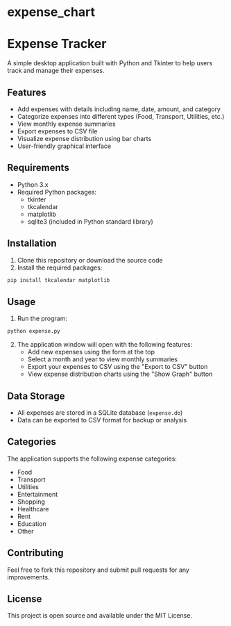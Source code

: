 # expense_chart
# Expense Tracker

A simple desktop application built with Python and Tkinter to help users track and manage their expenses.

## Features

- Add expenses with details including name, date, amount, and category
- Categorize expenses into different types (Food, Transport, Utilities, etc.)
- View monthly expense summaries
- Export expenses to CSV file
- Visualize expense distribution using bar charts
- User-friendly graphical interface

## Requirements

- Python 3.x
- Required Python packages:
  - tkinter
  - tkcalendar
  - matplotlib
  - sqlite3 (included in Python standard library)

## Installation

1. Clone this repository or download the source code
2. Install the required packages:
```bash
pip install tkcalendar matplotlib
```

## Usage

1. Run the program:
```bash
python expense.py
```

2. The application window will open with the following features:
   - Add new expenses using the form at the top
   - Select a month and year to view monthly summaries
   - Export your expenses to CSV using the "Export to CSV" button
   - View expense distribution charts using the "Show Graph" button

## Data Storage

- All expenses are stored in a SQLite database (`expense.db`)
- Data can be exported to CSV format for backup or analysis

## Categories

The application supports the following expense categories:
- Food
- Transport
- Utilities
- Entertainment
- Shopping
- Healthcare
- Rent
- Education
- Other

## Contributing

Feel free to fork this repository and submit pull requests for any improvements.

## License

This project is open source and available under the MIT License.
